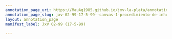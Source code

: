 ```yaml
---
annotation_page_uri: https://MauAg1985.github.io/jxv-la-plata/annotations/jxv-02-99-17-5-99--canvas-1-procedimiento-de-inhumacion.json
annotation_page_slug: jxv-02-99-17-5-99--canvas-1-procedimiento-de-inhumacion
layout: annotation_page
manifest_label: JxV 02-99 (17-5-99)

---
```

